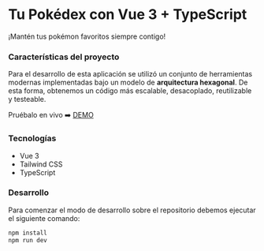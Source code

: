 # Tu Pokédex con Vue 3 + TypeScript

¡Mantén tus pokémon favoritos siempre contigo!

### Características del proyecto

Para el desarrollo de esta aplicación se utilizó un conjunto de herramientas modernas implementadas bajo un modelo de **arquitectura hexagonal**. De esta forma, obtenemos un código más escalable, desacoplado, reutilizable y testeable.

Pruébalo en vivo ➡️ [DEMO](https://vue3-ts-pokedex.netlify.app/)

### Tecnologías

- Vue 3
- Tailwind CSS
- TypeScript

### Desarrollo

Para comenzar el modo de desarrollo sobre el repositorio debemos ejecutar el siguiente comando:

```bash
npm install
npm run dev
```
